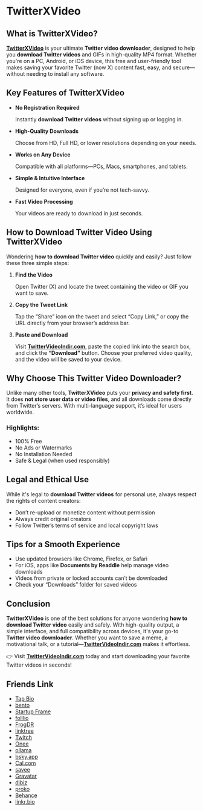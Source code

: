 # TwitterXVideo

## What is TwitterXVideo?

[**TwitterXVideo**](https://twittervideoindir.com) is your ultimate **Twitter video downloader**, designed to help you **download Twitter videos** and GIFs in high-quality MP4 format. Whether you're on a PC, Android, or iOS device, this free and user-friendly tool makes saving your favorite Twitter (now X) content fast, easy, and secure—without needing to install any software.

## Key Features of TwitterXVideo

- **No Registration Required**
    
    Instantly **download Twitter videos** without signing up or logging in.
    
- **High-Quality Downloads**
    
    Choose from HD, Full HD, or lower resolutions depending on your needs.
    
- **Works on Any Device**
    
    Compatible with all platforms—PCs, Macs, smartphones, and tablets.
    
- **Simple & Intuitive Interface**
    
    Designed for everyone, even if you’re not tech-savvy.
    
- **Fast Video Processing**
    
    Your videos are ready to download in just seconds.
    

## How to Download Twitter Video Using TwitterXVideo

Wondering **how to download Twitter video** quickly and easily? Just follow these three simple steps:

1. **Find the Video**
    
    Open Twitter (X) and locate the tweet containing the video or GIF you want to save.
    
2. **Copy the Tweet Link**
    
    Tap the “Share” icon on the tweet and select “Copy Link,” or copy the URL directly from your browser’s address bar.
    
3. **Paste and Download**
    
    Visit [**TwitterVideoIndir.com**](https://twittervideoindir.com), paste the copied link into the search box, and click the **“Download”** button. Choose your preferred video quality, and the video will be saved to your device.
    

## Why Choose This Twitter Video Downloader?

Unlike many other tools, **TwitterXVideo** puts your **privacy and safety first**. It does **not store user data or video files**, and all downloads come directly from Twitter’s servers. With multi-language support, it’s ideal for users worldwide.

### Highlights:

- 100% Free
- No Ads or Watermarks
- No Installation Needed
- Safe & Legal (when used responsibly)

## Legal and Ethical Use

While it's legal to **download Twitter videos** for personal use, always respect the rights of content creators:

- Don’t re-upload or monetize content without permission
- Always credit original creators
- Follow Twitter’s terms of service and local copyright laws

## Tips for a Smooth Experience

- Use updated browsers like Chrome, Firefox, or Safari
- For iOS, apps like **Documents by Readdle** help manage video downloads
- Videos from private or locked accounts can’t be downloaded
- Check your “Downloads” folder for saved videos

## Conclusion

**TwitterXVideo** is one of the best solutions for anyone wondering **how to download Twitter video** easily and safely. With high-quality output, a simple interface, and full compatibility across devices, it's your go-to **Twitter video downloader**. Whether you want to save a meme, a motivational talk, or a tutorial—[**TwitterVideoIndir.com**](https://twittervideoindir.com) makes it effortless.

👉 Visit [**TwitterVideoIndir.com**](https://twittervideoindir.com/) today and start downloading your favorite Twitter videos in seconds!

## Friends Link
- [Tap Bio](https://tap.bio/@TwittterXVideo)
- [bento](https://bento.me/xvideo)
- [Startup Frame](https://startupfa.me/twitterxvideo)
- [folllio](https://folll.io/twitterxvideo)
- [FrogDR](https://frogdr.com/twittervideoindir.com)
- [linktree](https://linktr.ee/twitterxvideo)
- [Twitch](https://www.twitch.tv/twitterxvideo/about)
- [Onee](https://onee.page/twitterxvideo)
- [ollama](https://ollama.com/twitterxvideo)
- [bsky.app](https://bsky.app/profile/twitterxvideo.bsky.social)
- [Cal.com](https://cal.com/twitterxvideo)
- [savee](https://savee.it/twitterxvideo/)
- [Gravatar](https://gravatar.com/saladcasuallycb90938767)
- [dibiz](https://www.dibiz.com/duanhjlt+xvideo)
- [proko](https://www.proko.com/@twitterxvideo)
- [Behance](https://www.behance.net/bratgenerator)
- [linkr.bio](https://linkr.bio/bratgenerator)